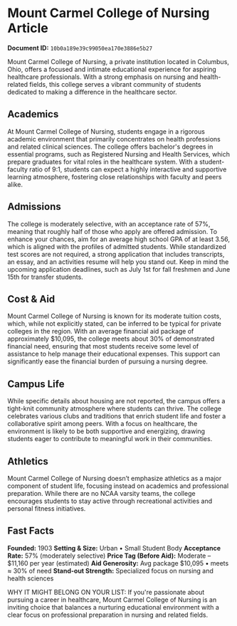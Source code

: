 # Mount Carmel College of Nursing Article

**Document ID:** `10b0a189e39c99050ea170e3886e5b27`

Mount Carmel College of Nursing, a private institution located in Columbus, Ohio, offers a focused and intimate educational experience for aspiring healthcare professionals. With a strong emphasis on nursing and health-related fields, this college serves a vibrant community of students dedicated to making a difference in the healthcare sector.

## Academics
At Mount Carmel College of Nursing, students engage in a rigorous academic environment that primarily concentrates on health professions and related clinical sciences. The college offers bachelor's degrees in essential programs, such as Registered Nursing and Health Services, which prepare graduates for vital roles in the healthcare system. With a student-faculty ratio of 9:1, students can expect a highly interactive and supportive learning atmosphere, fostering close relationships with faculty and peers alike.

## Admissions
The college is moderately selective, with an acceptance rate of 57%, meaning that roughly half of those who apply are offered admission. To enhance your chances, aim for an average high school GPA of at least 3.56, which is aligned with the profiles of admitted students. While standardized test scores are not required, a strong application that includes transcripts, an essay, and an activities resume will help you stand out. Keep in mind the upcoming application deadlines, such as July 1st for fall freshmen and June 15th for transfer students.

## Cost & Aid
Mount Carmel College of Nursing is known for its moderate tuition costs, which, while not explicitly stated, can be inferred to be typical for private colleges in the region. With an average financial aid package of approximately $10,095, the college meets about 30% of demonstrated financial need, ensuring that most students receive some level of assistance to help manage their educational expenses. This support can significantly ease the financial burden of pursuing a nursing degree.

## Campus Life
While specific details about housing are not reported, the campus offers a tight-knit community atmosphere where students can thrive. The college celebrates various clubs and traditions that enrich student life and foster a collaborative spirit among peers. With a focus on healthcare, the environment is likely to be both supportive and energizing, drawing students eager to contribute to meaningful work in their communities.

## Athletics
Mount Carmel College of Nursing doesn’t emphasize athletics as a major component of student life, focusing instead on academics and professional preparation. While there are no NCAA varsity teams, the college encourages students to stay active through recreational activities and personal fitness initiatives.

## Fast Facts
**Founded:** 1903
**Setting & Size:** Urban • Small Student Body
**Acceptance Rate:** 57% (moderately selective)
**Price Tag (Before Aid):** Moderate – $11,160 per year (estimated)
**Aid Generosity:** Avg package $10,095 • meets ≈ 30% of need
**Stand-out Strength:** Specialized focus on nursing and health sciences

WHY IT MIGHT BELONG ON YOUR LIST: If you're passionate about pursuing a career in healthcare, Mount Carmel College of Nursing is an inviting choice that balances a nurturing educational environment with a clear focus on professional preparation in nursing and related fields.
